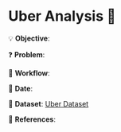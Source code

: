 # Uber Analysis 🚕

💡
**Objective**:

❓
**Problem**:

📝
**Workflow**:

📅
**Date**:

🔢
**Dataset**: [Uber Dataset](https://github.com/e-paj/Machine-Learning-Projects-in-R/tree/main/CASE%201:%20Uber%20Analysis/DATA)

📜
**References**:

